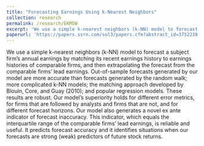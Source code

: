 ```yaml
---
title: "Forecasting Earnings Using k-Nearest Neighbors"
collection: research
permalink: /research/EKMSW
excerpt: 'We use a simple k-nearest neighbors (k-NN) model to forecast a subject firm’s annual earnings by matching its recent earnings history to earnings histories of comparable firms, and then extrapolating the forecast from the comparable firms’ lead earnings. Out-of-sample forecasts generated by our model are more accurate than forecasts generated by the random walk; more complicated k-NN models; the matching approach developed by Blouin, Core, and Guay (2010); and popular regression models. These results are robust. Our model’s superiority holds for different error metrics, for firms that are followed by analysts and firms that are not, and for different forecast horizons. Our model also generates a novel ex ante indicator of forecast inaccuracy. This indicator, which equals the interquartile range of the comparable firms’ lead earnings, is reliable and useful. It predicts forecast accuracy and it identifies situations when our forecasts are strong (weak) predictors of future stock returns.'
paperurl: 'https://papers.ssrn.com/sol3/papers.cfm?abstract_id=3752238'
---
```

We use a simple k-nearest neighbors (k-NN) model to forecast a subject firm’s annual earnings by matching its recent earnings history to earnings histories of comparable firms, and then extrapolating the forecast from the comparable firms’ lead earnings. Out-of-sample forecasts generated by our model are more accurate than forecasts generated by the random walk; more complicated k-NN models; the matching approach developed by Blouin, Core, and Guay (2010); and popular regression models. These results are robust. Our model’s superiority holds for different error metrics, for firms that are followed by analysts and firms that are not, and for different forecast horizons. Our model also generates a novel ex ante indicator of forecast inaccuracy. This indicator, which equals the interquartile range of the comparable firms’ lead earnings, is reliable and useful. It predicts forecast accuracy and it identifies situations when our forecasts are strong (weak) predictors of future stock returns. 